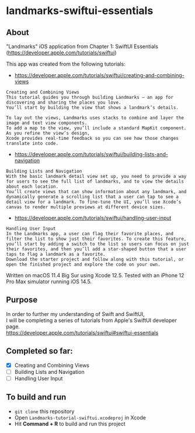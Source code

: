 #  landmarks-swiftui-essentials

## About
"Landmarks" iOS application from Chapter 1: SwiftUI Essentials<br>
(https://developer.apple.com/tutorials/swiftui)<br>

This app was created from the following tutorials:

- https://developer.apple.com/tutorials/swiftui/creating-and-combining-views
```
Creating and Combining Views
This tutorial guides you through building Landmarks — an app for discovering and sharing the places you love. 
You’ll start by building the view that shows a landmark’s details.

To lay out the views, Landmarks uses stacks to combine and layer the image and text view components. 
To add a map to the view, you’ll include a standard MapKit component. As you refine the view’s design, 
Xcode provides real-time feedback so you can see how those changes translate into code.
```
- https://developer.apple.com/tutorials/swiftui/building-lists-and-navigation
```
Building Lists and Navigation
With the basic landmark detail view set up, you need to provide a way for users to see the full list of landmarks, and to view the details about each location.
You’ll create views that can show information about any landmark, and dynamically generate a scrolling list that a user can tap to see a detail view for a landmark. To fine-tune the UI, you’ll use Xcode’s canvas to render multiple previews at different device sizes.
```
- https://developer.apple.com/tutorials/swiftui/handling-user-input
```
Handling User Input
In the Landmarks app, a user can flag their favorite places, and filter the list to show just their favorites. To create this feature, you’ll start by adding a switch to the list so users can focus on just their favorites, and then you’ll add a star-shaped button that a user taps to flag a landmark as a favorite.
Download the starter project and follow along with this tutorial, or open the finished project and explore the code on your own.
```

Written on macOS 11.4 Big Sur using Xcode 12.5.
Tested with an iPhone 12 Pro Max simulator running iOS 14.5.

## Purpose

In order to further my understanding of Swift and SwiftUI,<br>
I will be completing a series of tutorials from Apple's SwiftUI developer page.<br>
https://developer.apple.com/tutorials/swiftui#swiftui-essentials

## Completed so far:

- [x] Creating and Combining Views
- [ ] Building Lists and Navigation
- [ ] Handling User Input

## To build and run

- `git clone` this repository
- Open `Landmarks-tutorial-swiftui.xcodeproj` in Xcode
- Hit <b>Command + R</b> to build and run this project
